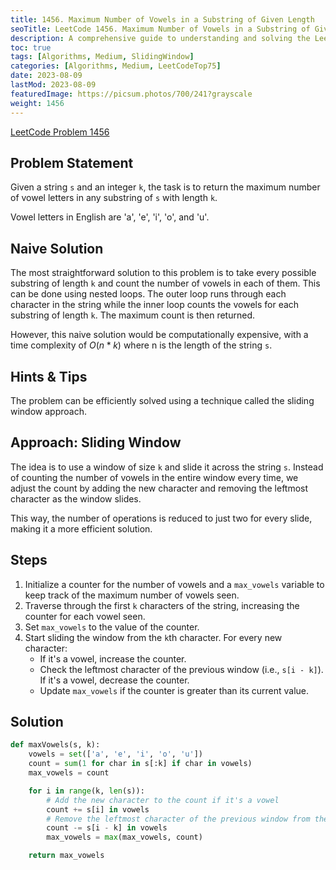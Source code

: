 ```yaml
---
title: 1456. Maximum Number of Vowels in a Substring of Given Length
seoTitle: LeetCode 1456. Maximum Number of Vowels in a Substring of Given Length | Python Solution and Explanation
description: A comprehensive guide to understanding and solving the LeetCode problem of finding the maximum number of vowels in a substring of a given length.
toc: true
tags: [Algorithms, Medium, SlidingWindow]
categories: [Algorithms, Medium, LeetCodeTop75]
date: 2023-08-09
lastMod: 2023-08-09
featuredImage: https://picsum.photos/700/241?grayscale
weight: 1456
---
```


[LeetCode Problem 1456](https://leetcode.com/problems/maximum-number-of-vowels-in-a-substring-of-given-length/)

## Problem Statement

Given a string `s` and an integer `k`, the task is to return the maximum number of vowel letters in any substring of `s` with length `k`.

Vowel letters in English are 'a', 'e', 'i', 'o', and 'u'.

## Naive Solution

The most straightforward solution to this problem is to take every possible substring of length `k` and count the number of vowels in each of them. This can be done using nested loops. The outer loop runs through each character in the string while the inner loop counts the vowels for each substring of length `k`. The maximum count is then returned.

However, this naive solution would be computationally expensive, with a time complexity of $O(n*k)$ where n is the length of the string `s`.

## Hints & Tips

The problem can be efficiently solved using a technique called the sliding window approach.

## Approach: Sliding Window

The idea is to use a window of size `k` and slide it across the string `s`. Instead of counting the number of vowels in the entire window every time, we adjust the count by adding the new character and removing the leftmost character as the window slides.

This way, the number of operations is reduced to just two for every slide, making it a more efficient solution.

## Steps

1. Initialize a counter for the number of vowels and a `max_vowels` variable to keep track of the maximum number of vowels seen.
2. Traverse through the first `k` characters of the string, increasing the counter for each vowel seen.
3. Set `max_vowels` to the value of the counter.
4. Start sliding the window from the `k`th character. For every new character:
   - If it's a vowel, increase the counter.
   - Check the leftmost character of the previous window (i.e., `s[i - k]`). If it's a vowel, decrease the counter.
   - Update `max_vowels` if the counter is greater than its current value.

## Solution

```python
def maxVowels(s, k):
    vowels = set(['a', 'e', 'i', 'o', 'u'])
    count = sum(1 for char in s[:k] if char in vowels)
    max_vowels = count

    for i in range(k, len(s)):
        # Add the new character to the count if it's a vowel
        count += s[i] in vowels
        # Remove the leftmost character of the previous window from the count if it's a vowel
        count -= s[i - k] in vowels
        max_vowels = max(max_vowels, count)

    return max_vowels
```
